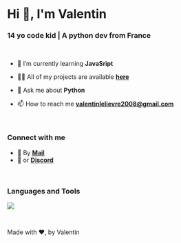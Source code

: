 
# Hi 👋, I'm Valentin

### 14 yo code kid | A python dev from France
<br>

- 🌱 I’m currently learning **JavaSript**

- 👨‍💻 All of my projects are available [**here**](https://github.com/ValentinLvrr?tab=repositories)

- 💬 Ask me about **Python**

- 📫 How to reach me **valentinlelievre2008@gmail.com**

<br>

### Connect with me

- 📜 By [**Mail**](mailto:valentinlelievre2008@gmail.com)
- 💭 or [**Discord**](https://discord.com/users/768049100238225418)

<br>

### Languages and Tools

![](https://skillicons.dev/icons?i=github,raspberrypi,linux,python,markdown,vscode&theme=dark&perline=10)

<br>

Made with ❤, by Valentin
    